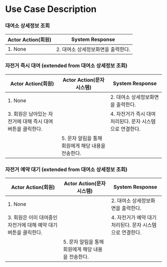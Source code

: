 # Use Case Description

### 대여소 상세정보 조회

| **Actor Action(회원)** | **System Response**                |
| ---------------------- | ---------------------------------- |
| 1. None                | 2. 대여소 상세정보화면을 출력한다. |

### 자전거 즉시 대여 (extended from 대여소 상세정보 조회)

| **Actor Action(회원)**                                      | **Actor Action(문자 시스템)**                      | **System Response**                                       |
| ----------------------------------------------------------- | -------------------------------------------------- | --------------------------------------------------------- |
| 1. None                                                     |                                                    | 2. 대여소 상세정보화면을 출력한다.                        |
| 3. 회원은 남아있는 자전거에 대해 즉시 대여 버튼을 클릭한다. |                                                    | 4. 자전거가 즉시 대여 처리된다. 문자 시스템으로 연결한다. |
|                                                             | 5. 문자 알림을 통해 회원에게 해당 내용을 전송한다. |                                                           |

### 자전거 예약 대기 (extended from 대여소 상세정보 조회)

| **Actor Action(회원)**                                           | **Actor Action(문자 시스템)**                      | **System Response**                                       |
| ---------------------------------------------------------------- | -------------------------------------------------- | --------------------------------------------------------- |
| 1. None                                                          |                                                    | 2. 대여소 상세정보화면을 출력한다.                        |
| 3. 회원은 이미 대여중인 자전거에 대해 예약 대기 버튼을 클릭한다. |                                                    | 4. 자전거가 예약 대기 처리된다. 문자 시스템으로 연결한다. |
|                                                                  | 5. 문자 알림을 통해 회원에게 해당 내용을 전송한다. |                                                           |
